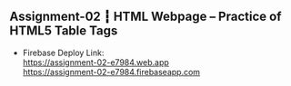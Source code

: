 ## Assignment-02 ┇ HTML Webpage – Practice of HTML5 Table Tags
- Firebase Deploy Link: </br>
https://assignment-02-e7984.web.app </br>
https://assignment-02-e7984.firebaseapp.com

